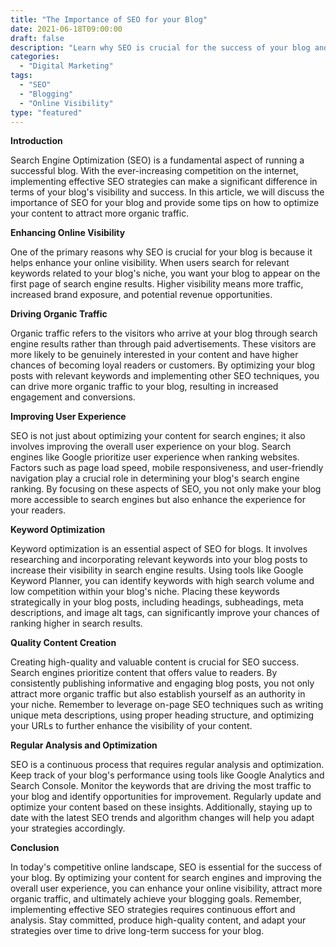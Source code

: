 ```yaml
---
title: "The Importance of SEO for your Blog"
date: 2021-06-18T09:00:00
draft: false
description: "Learn why SEO is crucial for the success of your blog and how to implement it effectively."
categories:
  - "Digital Marketing"
tags:
  - "SEO"
  - "Blogging"
  - "Online Visibility"
type: "featured"
---
```


**Introduction**

Search Engine Optimization (SEO) is a fundamental aspect of running a successful blog. With the ever-increasing competition on the internet, implementing effective SEO strategies can make a significant difference in terms of your blog's visibility and success. In this article, we will discuss the importance of SEO for your blog and provide some tips on how to optimize your content to attract more organic traffic.

**Enhancing Online Visibility**

One of the primary reasons why SEO is crucial for your blog is because it helps enhance your online visibility. When users search for relevant keywords related to your blog's niche, you want your blog to appear on the first page of search engine results. Higher visibility means more traffic, increased brand exposure, and potential revenue opportunities.

**Driving Organic Traffic**

Organic traffic refers to the visitors who arrive at your blog through search engine results rather than through paid advertisements. These visitors are more likely to be genuinely interested in your content and have higher chances of becoming loyal readers or customers. By optimizing your blog posts with relevant keywords and implementing other SEO techniques, you can drive more organic traffic to your blog, resulting in increased engagement and conversions.

**Improving User Experience**

SEO is not just about optimizing your content for search engines; it also involves improving the overall user experience on your blog. Search engines like Google prioritize user experience when ranking websites. Factors such as page load speed, mobile responsiveness, and user-friendly navigation play a crucial role in determining your blog's search engine ranking. By focusing on these aspects of SEO, you not only make your blog more accessible to search engines but also enhance the experience for your readers.

**Keyword Optimization**

Keyword optimization is an essential aspect of SEO for blogs. It involves researching and incorporating relevant keywords into your blog posts to increase their visibility in search engine results. Using tools like Google Keyword Planner, you can identify keywords with high search volume and low competition within your blog's niche. Placing these keywords strategically in your blog posts, including headings, subheadings, meta descriptions, and image alt tags, can significantly improve your chances of ranking higher in search results.

**Quality Content Creation**

Creating high-quality and valuable content is crucial for SEO success. Search engines prioritize content that offers value to readers. By consistently publishing informative and engaging blog posts, you not only attract more organic traffic but also establish yourself as an authority in your niche. Remember to leverage on-page SEO techniques such as writing unique meta descriptions, using proper heading structure, and optimizing your URLs to further enhance the visibility of your content.

**Regular Analysis and Optimization**

SEO is a continuous process that requires regular analysis and optimization. Keep track of your blog's performance using tools like Google Analytics and Search Console. Monitor the keywords that are driving the most traffic to your blog and identify opportunities for improvement. Regularly update and optimize your content based on these insights. Additionally, staying up to date with the latest SEO trends and algorithm changes will help you adapt your strategies accordingly.

**Conclusion**

In today's competitive online landscape, SEO is essential for the success of your blog. By optimizing your content for search engines and improving the overall user experience, you can enhance your online visibility, attract more organic traffic, and ultimately achieve your blogging goals. Remember, implementing effective SEO strategies requires continuous effort and analysis. Stay committed, produce high-quality content, and adapt your strategies over time to drive long-term success for your blog.
